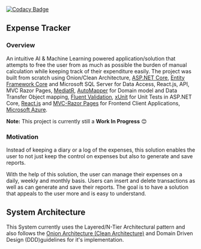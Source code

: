 [![Codacy Badge](https://app.codacy.com/project/badge/Grade/44e0255e3b034055a02a1b92855582b3)](https://www.codacy.com/gh/RonnieLutalo/ExpenseTracker/dashboard?utm_source=github.com&amp;utm_medium=referral&amp;utm_content=RonnieLutalo/ExpenseTracker&amp;utm_campaign=Badge_Grade)

## Expense Tracker

### Overview
An intuitive AI & Machine Learning powered application/solution that attempts to free the user from as much as possible the burden of manual calculation while keeping track of their expenditure easily. The project was built from scratch using Onion/Clean Architecture, [ASP.NET Core](https://dotnet.microsoft.com/en-us/apps/aspnet), [Entity Framework Core](https://docs.microsoft.com/en-us/ef/) and Microsoft SQL Server for Data Access, React.js, API, MVC Razor Pages, [MediatR](https://www.nuget.org/packages/MediatR/), [AutoMapper](https://automapper.org/) for Domain model and Data Transfer Object mapping, [Fluent Validation](https://fluentvalidation.net/), [xUnit](https://xunit.net/) for Unit Tests in ASP.NET Core, [React.js](https://reactjs.org/) and [MVC-Razor Pages](https://dotnet.microsoft.com/en-us/apps/aspnet/mvc) for Frontend Client Applications, [Microsoft Azure](https://azure.microsoft.com/en-us/).

**Note:** This project is currently still a **Work In Progress** 😊

### Motivation
Instead of keeping a diary or a log of the expenses, this solution enables the user to not just keep the control on expenses but also to generate and save reports.

With the help of this solution, the user can manage their expenses on a daily, weekly and monthly basis. Users can insert and delete transactions as well as can generate and save their reports. The goal is to have a solution that appeals to the user more and is easy to understand.

## System Architecture 
This System currently uses the Layered/N-Tier Architectural pattern and also follows the [Onion Architecture (Clean Architecture)](https://blog.cleancoder.com/uncle-bob/2012/08/13/the-clean-architecture.html) and Domain Driven Design (DDD)guidelines for it's implementation.
